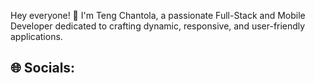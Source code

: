 Hey everyone! 👋 I'm Teng Chantola, a passionate Full-Stack and Mobile Developer dedicated to crafting dynamic, responsive, and user-friendly applications.


## 🌐 Socials:


<!-- Proudly created with GPRM ( https://gprm.itsvg.in ) -->
